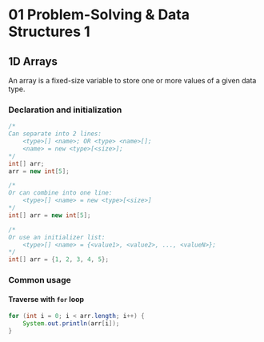 # 01 Problem-Solving & Data Structures 1

## 1D Arrays

An array is a fixed-size variable to store one or more values of a given data type.

### Declaration and initialization

```java
/*
Can separate into 2 lines:
    <type>[] <name>; OR <type> <name>[];
    <name> = new <type>[<size>];
*/
int[] arr;
arr = new int[5];

/*
Or can combine into one line:
    <type>[] <name> = new <type>[<size>]
*/
int[] arr = new int[5];

/*
Or use an initializer list:
    <type>[] <name> = {<value1>, <value2>, ..., <valueN>};
*/
int[] arr = {1, 2, 3, 4, 5};
```

### Common usage

#### Traverse with `for` loop

```java
for (int i = 0; i < arr.length; i++) {
    System.out.println(arr[i]);
}
```
